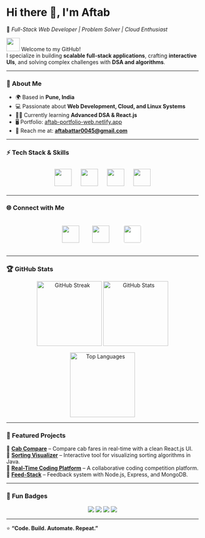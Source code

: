 # Hi there 👋, I'm Aftab  
🌟 *Full-Stack Web Developer | Problem Solver | Cloud Enthusiast*  

<img src="https://user-images.githubusercontent.com/18350557/176309783-0785949b-9127-417c-8b55-ab5a4333674e.gif" width="35" /> Welcome to my GitHub!  
I specialize in building **scalable full-stack applications**, crafting **interactive UIs**, and solving complex challenges with **DSA and algorithms**.  

---

### 🚀 About Me  
- 🌍 Based in **Pune, India**  
- 💻 Passionate about **Web Development, Cloud, and Linux Systems**  
- 🧑‍💻 Currently learning **Advanced DSA & React.js**  
- 🖥️ Portfolio: [aftab-portfolio-web.netlify.app](http://aftab-portfolio-web.netlify.app)  
- 📧 Reach me at: **aftabattar0045@gmail.com**  

---

### ⚡ Tech Stack & Skills  

<p align="center">
<!-- Core -->
<img src="https://skillicons.dev/icons?i=java,js,cpp" height="45" style="margin:10px;" />

<!-- Frontend -->
<img src="https://skillicons.dev/icons?i=react,html,css" height="45" style="margin:10px;" />

<!-- Backend -->
<img src="https://skillicons.dev/icons?i=nodejs,express,mysql,mongodb" height="45" style="margin:10px;" />

<!-- Cloud & DevOps -->
<img src="https://skillicons.dev/icons?i=aws,linux,git" height="45" style="margin:10px;" />
</p>

---

### 🌐 Connect with Me  

<p align="center">
<a href="https://github.com/aftab0045" target="_blank"><img src="https://skillicons.dev/icons?i=github" height="45" style="margin:15px;"/></a>
<a href="https://www.linkedin.com/in/aftab-attar-344094268/" target="_blank"><img src="https://skillicons.dev/icons?i=linkedin" height="45" style="margin:15px;"/></a>
<a href="https://x.com/aftab_attar_" target="_blank"><img src="https://cdn.jsdelivr.net/gh/simple-icons/simple-icons/icons/x.svg" height="45" style="margin:15px; background:white; border-radius:8px; padding:5px;"/></a>
</p>

---

### 🏆 GitHub Stats  

<p align="center">
  <img src="https://github-readme-streak-stats.herokuapp.com?user=aftab0045&theme=tokyonight&hide_border=true" height="170" alt="GitHub Streak"/>
  <img src="https://github-readme-stats.vercel.app/api?username=aftab0045&show_icons=true&theme=tokyonight&hide_border=true" height="170" alt="GitHub Stats"/>
</p>

<p align="center">
  <img src="https://github-readme-stats.vercel.app/api/top-langs/?username=aftab0045&layout=compact&theme=tokyonight&hide_border=true" height="170" alt="Top Languages"/>
</p>

---

### 🚀 Featured Projects  

🔹 [**Cab Compare**](#) – Compare cab fares in real-time with a clean React.js UI.  
🔹 [**Sorting Visualizer**](#) – Interactive tool for visualizing sorting algorithms in Java.  
🔹 [**Real-Time Coding Platform**](#) – A collaborative coding competition platform.  
🔹 [**Feed-Stack**](https://github.com/aftab0045/Feed-Stack) – Feedback system with Node.js, Express, and MongoDB.  

---

### 🎯 Fun Badges  

<p align="center">
  <img src="https://img.shields.io/badge/Focus-FullStack-blue?style=for-the-badge&logo=react" />
  <img src="https://img.shields.io/badge/Loves-Linux-orange?style=for-the-badge&logo=linux" />
  <img src="https://img.shields.io/badge/Cloud-AWS-yellow?style=for-the-badge&logo=amazonaws" />
  <img src="https://img.shields.io/badge/Always-Coding-success?style=for-the-badge&logo=visualstudiocode" />
</p>

---

⭐ **“Code. Build. Automate. Repeat.”**

